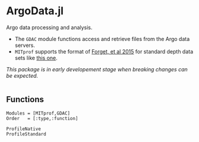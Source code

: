 # ArgoData.jl

Argo data processing and analysis. 

- The `GDAC` module functions access and retrieve files from the Argo data servers. 
- `MITprof` supports the format of [Forget, et al 2015](http://dx.doi.org/10.5194/gmd-8-3071-2015) for standard depth data sets like [this one](https://doi.org/10.7910/DVN/EE3C40).

_This package is in early developement stage when breaking changes can be expected._

```@index
```

## Functions

```@autodocs
Modules = [MITprof,GDAC]
Order   = [:type,:function]
```

```@docs
ProfileNative
ProfileStandard
```

